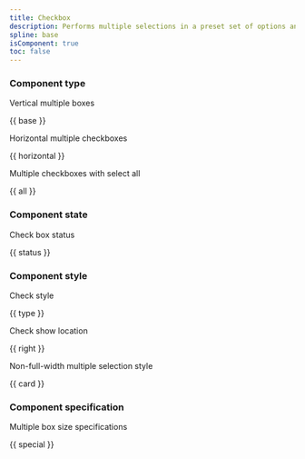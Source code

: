 ```yaml
---
title: Checkbox
description: Performs multiple selections in a preset set of options and renders the selection results.
spline: base
isComponent: true
toc: false
---
```


### Component type

Vertical multiple boxes

{{ base }}

Horizontal multiple checkboxes

{{ horizontal }}

Multiple checkboxes with select all

{{ all }}

### Component state

Check box status

{{ status }}

### Component style

Check style

{{ type }}

Check show location

{{ right }}

Non-full-width multiple selection style

{{ card }}

### Component specification

Multiple box size specifications

{{ special }}
